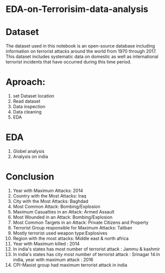# EDA-on-Terrorisim-data-analysis
# Dataset
The dataset used in this notebook is an open-source database including information on terrorist attacks around the world from 1970 through 2017. This dataset includes systematic data on domestic as well as international terrorist incidents that have occurred during this time period.
# Aproach:
1. set Dataset location 
2. Read dataset
4. Data inspection
5. Data cleaning 
6. EDA
# EDA
1. Globel analysis
2. Analysis on india
# Conclusion
 1. Year with Maximum Attacks: 2014
2. Country with the Most Attacks: Iraq
3. City with the Most Attacks: Baghdad
4. Most Common Attack: Bombing/Explosion
5. Maximum Casualties in an Attack: Armed Assault
6. Most Wounded in an Attack: Bombing/Explosion
7. Most Common Targets in an Attack: Private Citizens and Property
8. Terrorist Group responsible for Maximum Attacks: Taliban
9. Mostly terrorist used weapon type:Explosives
10. Region with the most attacks: Middle east & north africa
11. Year with Maximum killed : 2014
12. In india's states has most number of terrorist attack : Jammu & kashmir
13. In india's states has city most number of terrorist attack : Srinagar
14.In india, year with maximum attack : 2016
15. CPI-Maoist group had maximum terrorist attack in india



